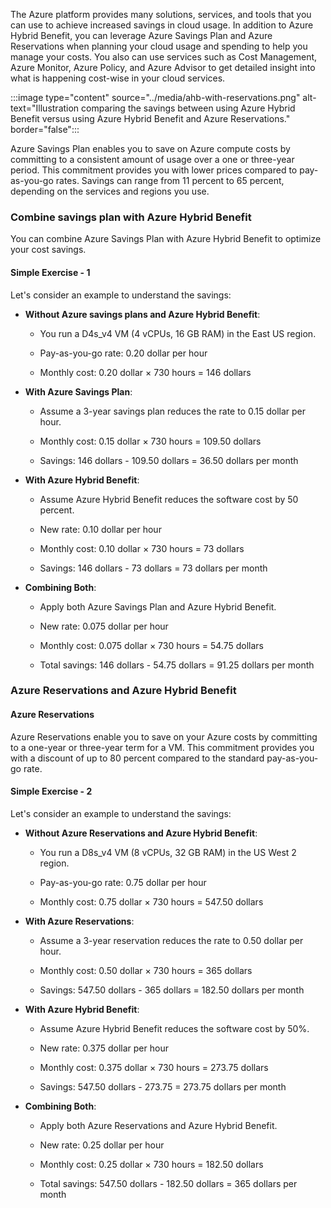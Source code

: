 The Azure platform provides many solutions, services, and tools that you can use to achieve increased savings in cloud usage. In addition to Azure Hybrid Benefit, you can leverage Azure Savings Plan and Azure Reservations when planning your cloud usage and spending to help you manage your costs. You also can use services such as Cost Management, Azure Monitor, Azure Policy, and Azure Advisor to get detailed insight into what is happening cost-wise in your cloud services.

:::image type="content" source="../media/ahb-with-reservations.png" alt-text="Illustration comparing the savings between using Azure Hybrid Benefit versus using Azure Hybrid Benefit and Azure Reservations." border="false":::

Azure Savings Plan enables you to save on Azure compute costs by committing to a consistent amount of usage over a one or three-year period. This commitment provides you with lower prices compared to pay-as-you-go rates. Savings can range from 11 percent to 65 percent, depending on the services and regions you use.

### Combine savings plan with Azure Hybrid Benefit

You can combine Azure Savings Plan with Azure Hybrid Benefit to optimize your cost savings.

#### Simple Exercise - 1

Let's consider an example to understand the savings:

- **Without Azure savings plans and Azure Hybrid Benefit**:

    - You run a D4s_v4 VM (4 vCPUs, 16 GB RAM) in the East US region.

    - Pay-as-you-go rate: 0.20 dollar per hour

    - Monthly cost: 0.20 dollar × 730 hours = 146 dollars

- **With Azure Savings Plan**:

    - Assume a 3-year savings plan reduces the rate to 0.15 dollar per hour.

    - Monthly cost: 0.15 dollar × 730 hours = 109.50 dollars

    - Savings: 146 dollars - 109.50 dollars = 36.50 dollars per month

- **With Azure Hybrid Benefit**:

    - Assume Azure Hybrid Benefit reduces the software cost by 50 percent.

    - New rate: 0.10 dollar per hour

    - Monthly cost: 0.10 dollar × 730 hours = 73 dollars

    - Savings: 146 dollars - 73 dollars = 73 dollars per month

- **Combining Both**:

    - Apply both Azure Savings Plan and Azure Hybrid Benefit.

    - New rate: 0.075 dollar per hour

    - Monthly cost: 0.075 dollar × 730 hours = 54.75 dollars

    - Total savings: 146 dollars - 54.75 dollars = 91.25 dollars per month

### Azure Reservations and Azure Hybrid Benefit

#### Azure Reservations

Azure Reservations enable you to save on your Azure costs by committing to a one-year or three-year term for a VM. This commitment provides you with a discount of up to 80 percent compared to the standard pay-as-you-go rate.

#### Simple Exercise - 2

Let's consider an example to understand the savings:

- **Without Azure Reservations and Azure Hybrid Benefit**:

    - You run a D8s_v4 VM (8 vCPUs, 32 GB RAM) in the US West 2 region.

    - Pay-as-you-go rate: 0.75 dollar per hour

    - Monthly cost: 0.75 dollar × 730 hours = 547.50 dollars

- **With Azure Reservations**:

    - Assume a 3-year reservation reduces the rate to 0.50 dollar per hour.

    - Monthly cost: 0.50 dollar × 730 hours = 365 dollars

    - Savings: 547.50 dollars - 365 dollars = 182.50 dollars per month

- **With Azure Hybrid Benefit**:

    - Assume Azure Hybrid Benefit reduces the software cost by 50%.

    - New rate: 0.375 dollar per hour

    - Monthly cost: 0.375 dollar × 730 hours = 273.75 dollars

    - Savings: 547.50 dollars - 273.75 = 273.75 dollars per month

- **Combining Both**:

    - Apply both Azure Reservations and Azure Hybrid Benefit.

    - New rate: 0.25 dollar per hour

    - Monthly cost: 0.25 dollar × 730 hours = 182.50 dollars

    - Total savings: 547.50 dollars - 182.50 dollars = 365 dollars per month
